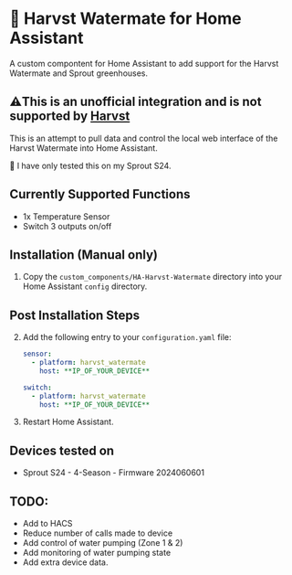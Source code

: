 # 🥬 Harvst Watermate for Home Assistant
A custom compontent for Home Assistant to add support for the Harvst Watermate and Sprout greenhouses.

## ⚠️This is an unofficial integration and is not supported by [Harvst](https://www.harvst.co.uk/)

This is an attempt to pull data and control the local web interface of the Harvst Watermate into Home Assistant.

🚧 I have only tested this on my Sprout S24.

## Currently Supported Functions
- 1x Temperature Sensor
- Switch 3 outputs on/off

## Installation (Manual only)

1. Copy the `custom_components/HA-Harvst-Watermate` directory into your Home Assistant `config` directory.

## Post Installation Steps

2. Add the following entry to your `configuration.yaml` file:

    ```yaml
    sensor:
      - platform: harvst_watermate
        host: **IP_OF_YOUR_DEVICE**

    switch:
      - platform: harvst_watermate
        host: **IP_OF_YOUR_DEVICE**
    ```

3. Restart Home Assistant.

## Devices tested on
- Sprout S24 - 4-Season - Firmware 2024060601

## TODO:
- Add to HACS
- Reduce number of calls made to device
- Add control of water pumping (Zone 1 & 2)
- Add monitoring of water pumping state
- Add extra device data.